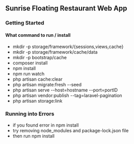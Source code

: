 ## Sunrise Floating Restaurant Web App

### Getting Started

#### What command to run / install
- mkdir -p storage/framework/{sessions,views,cache}
- mkdir -p storage/framework/cache/data
- mkdir -p bootstrap/cache
- composer install
- npm install
- npm run watch
- php artisan cache:clear
- php artisan migrate:fresh --seed
- php artisan serve --host=hostname --port=portID
- php artisan vendor:publish --tag=laravel-pagination
- php artisan storage:link


### Running into Errors
- if you found error in npm install
- try removing node_modules and package-lock.json file
- then run npm install
